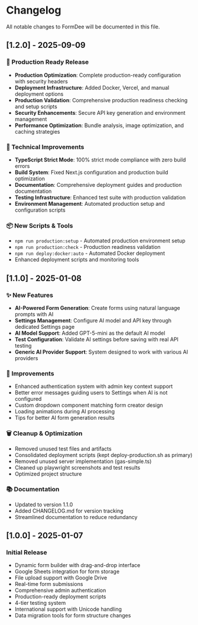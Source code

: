 # Changelog

All notable changes to FormDee will be documented in this file.

## [1.2.0] - 2025-09-09

### 🚀 Production Ready Release

- **Production Optimization**: Complete production-ready configuration with security headers
- **Deployment Infrastructure**: Added Docker, Vercel, and manual deployment options
- **Production Validation**: Comprehensive production readiness checking and setup scripts
- **Security Enhancements**: Secure API key generation and environment management
- **Performance Optimization**: Bundle analysis, image optimization, and caching strategies

### 🔧 Technical Improvements

- **TypeScript Strict Mode**: 100% strict mode compliance with zero build errors
- **Build System**: Fixed Next.js configuration and production build optimization
- **Documentation**: Comprehensive deployment guides and production documentation
- **Testing Infrastructure**: Enhanced test suite with production validation
- **Environment Management**: Automated production setup and configuration scripts

### 📦 New Scripts & Tools

- `npm run production:setup` - Automated production environment setup
- `npm run production:check` - Production readiness validation
- `npm run deploy:docker:auto` - Automated Docker deployment
- Enhanced deployment scripts and monitoring tools

## [1.1.0] - 2025-01-08

### ✨ New Features

- **AI-Powered Form Generation**: Create forms using natural language prompts with AI
- **Settings Management**: Configure AI model and API key through dedicated Settings page
- **AI Model Support**: Added GPT-5-mini as the default AI model
- **Test Configuration**: Validate AI settings before saving with real API testing
- **Generic AI Provider Support**: System designed to work with various AI providers

### 🔧 Improvements

- Enhanced authentication system with admin key context support
- Better error messages guiding users to Settings when AI is not configured
- Custom dropdown component matching form creator design
- Loading animations during AI processing
- Tips for better AI form generation results

### 🗑️ Cleanup & Optimization

- Removed unused test files and artifacts
- Consolidated deployment scripts (kept deploy-production.sh as primary)
- Removed unused server implementation (gas-simple.ts)
- Cleaned up playwright screenshots and test results
- Optimized project structure

### 📚 Documentation

- Updated to version 1.1.0
- Added CHANGELOG.md for version tracking
- Streamlined documentation to reduce redundancy

## [1.0.0] - 2025-01-07

### Initial Release

- Dynamic form builder with drag-and-drop interface
- Google Sheets integration for form storage
- File upload support with Google Drive
- Real-time form submissions
- Comprehensive admin authentication
- Production-ready deployment scripts
- 4-tier testing system
- International support with Unicode handling
- Data migration tools for form structure changes
